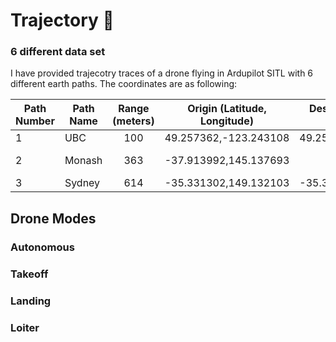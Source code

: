 # Trajectory :rocket:
### 6 different data set 
I have provided trajecotry traces of a drone flying in Ardupilot SITL with 6 different earth paths.
The coordinates are as following:

| Path Number | Path Name   | Range (meters) | Origin (Latitude, Longitude) | Destination (Latitude, Longitude) |
|-------------|-------------|:--------------:|:----------------------------:|:---------------------------------:|
|      1      |     UBC     |            100 |     49.257362,-123.243108    |       49.256881,-123.241939       |
|      2      |    Monash   |            363 |     -37.913992,145.137693    |       -37.911437, 145.140270      |
|      3      |    Sydney   |            614 |     -35.331302,149.132103    |       -35.325863,149.121588       |


## Drone Modes
### Autonomous
### Takeoff
### Landing
### Loiter

